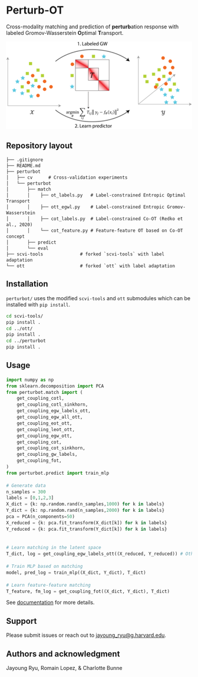 # Perturb-OT
Cross-modality matching and prediction of **perturb**ation response with labeled Gromov-Wasserstein **O**ptimal **T**ransport.

![Schematic](imgs/schematic.png)

## Repository layout
```
├── .gitignore
├── README.md
├── perturbot
│   ├── cv      # Cross-validation experiments
│   └── perturbot
│       ├── match
│       │    ├── ot_labels.py   # Label-constrained Entropic Optimal Transport
│       │    ├── ott_egwl.py    # Label-constrained Entropic Gromov-Wasserstein
│       │    ├── cot_labels.py  # Label-constrained Co-OT (Redko et al., 2020)
│       │    └── cot_feature.py # Feature-feature OT based on Co-OT concept
│       ├── predict
│       └── eval
├── scvi-tools              # forked `scvi-tools` with label adaptation
└── ott                     # forked `ott` with label adaptation

```

## Installation
`perturbot/` uses the modified `scvi-tools` and `ott` submodules which can be installed with `pip install`.
```bash
cd scvi-tools/
pip install .
cd ../ott/
pip install .
cd ../perturbot
pip install .
```

## Usage
```python
import numpy as np
from sklearn.decomposition import PCA
from perturbot.match import (
    get_coupling_cotl, 
    get_coupling_cotl_sinkhorn, 
    get_coupling_egw_labels_ott,
    get_coupling_egw_all_ott,
    get_coupling_eot_ott,
    get_coupling_leot_ott,
    get_coupling_egw_ott,
    get_coupling_cot, 
    get_coupling_cot_sinkhorn, 
    get_coupling_gw_labels,
    get_coupling_fot,
)
from perturbot.predict import train_mlp

# Generate data
n_samples = 300
labels = [0,1,2,3]
X_dict = {k: np.random.rand(n_samples,1000) for k in labels}
Y_dict = {k: np.random.rand(n_samples,2000) for k in labels}
pca = PCA(n_components=50)
X_reduced = {k: pca.fit_transform(X_dict[k]) for k in labels}
Y_reduced = {k: pca.fit_transform(Y_dict[k]) for k in labels}


# Learn matching in the latent space
T_dict, log = get_coupling_egw_labels_ott((X_reduced, Y_reduced)) # Other get_coupling_X methods be used

# Train MLP based on matching
model, pred_log = train_mlp((X_dict, Y_dict), T_dict)

# Learn feature-feature matching
T_feature, fm_log = get_coupling_fot((X_dict, Y_dict), T_dict)
```
See [documentation](https://fluffy-bassoon-5mg2n8y.pages.github.io/) for more details.
## Support
Please submit issues or reach out to jayoung_ryu@g.harvard.edu.

## Authors and acknowledgment
Jayoung Ryu, Romain Lopez, & Charlotte Bunne

